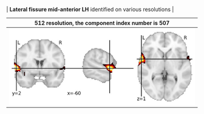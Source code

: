


| **Lateral fissure mid-anterior LH** identified on various resolutions |

| 512 resolution, the component index number is 507|  
|:---:|  
| ![Component 512](../512/final/507.jpg "From component 512: Lateral fissure mid-anterior LH") |